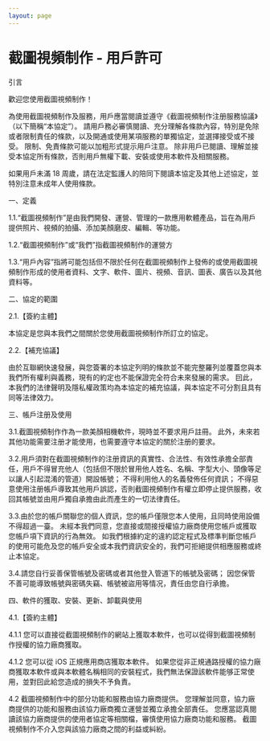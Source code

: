 ```yaml
---
layout: page
---
```


# 截圖視頻制作 - 用戶許可

引言

歡迎您使用截圖視頻制作！

為使用截圖視頻制作及服務，用戶應當閱讀並遵守《截圖視頻制作注册服務協議》（以下簡稱“本協定”）。 請用戶務必審慎閱讀、充分理解各條款內容，特別是免除或者限制責任的條款，以及開通或使用某項服務的單獨協定，並選擇接受或不接受。 限制、免責條款可能以加粗形式提示用戶注意。 除非用戶已閱讀、理解並接受本協定所有條款，否則用戶無權下載、安裝或使用本軟件及相關服務。

如果用戶未滿 18 周歲，請在法定監護人的陪同下閱讀本協定及其他上述協定，並特別注意未成年人使用條款。

一、定義

1.1.“截圖視頻制作”是由我們開發、運營、管理的一款應用軟體產品，旨在為用戶提供照片、視頻的拍攝、添加美顏磨皮、編輯、等功能。

1.2.“截圖視頻制作”或“我們”指截圖視頻制作的運營方

1.3.“用戶內容”指將可能包括但不限於任何在截圖視頻制作上發佈的或使用截圖視頻制作形成的使用者資料、文字、軟件、圖片、視頻、音訊、圖表、廣告以及其他資料等。

二、協定的範圍

2.1.【簽約主體】

本協定是您與本我們之間關於您使用截圖視頻制作所訂立的協定。

2.2.【補充協議】

由於互聯網快速發展，與您簽署的本協定列明的條款並不能完整羅列並覆蓋您與本我們所有權利與義務，現有的約定也不能保證完全符合未來發展的需求。 囙此，本我們的法律聲明及隱私權政策均為本協定的補充協議，與本協定不可分割且具有同等法律效力。

三、帳戶注册及使用

3.1.截圖視頻制作作為一款美顏相機軟件，現時並不要求用戶註冊。 此外，未來若其他功能需要注册才能使用，也需要遵守本協定的關於注册的要求。

3.2.用戶須對在截圖視頻制作的注册資訊的真實性、合法性、有效性承擔全部責任，用戶不得冒充他人（包括但不限於冒用他人姓名、名稱、字型大小、頭像等足以讓人引起混淆的管道）開設帳號； 不得利用他人的名義發佈任何資訊； 不得惡意使用注册帳戶導致其他用戶誤認，否則截圖視頻制作有權立即停止提供服務，收回其帳號並由用戶獨自承擔由此而產生的一切法律責任。

3.3.由於您的帳戶關聯您的個人資訊，您的帳戶僅限您本人使用，且同時使用設備不得超過一臺。 未經本我們同意，您直接或間接授權協力廠商使用您帳戶或獲取您帳戶項下資訊的行為無效。 如我們根據約定的違約認定程式及標準判斷您帳戶的使用可能危及您的帳戶安全或本我們資訊安全的，我們可拒絕提供相應服務或終止本協定。

3.4.請您自行妥善保管帳號及密碼或者其他登入管道下的帳號及密碼； 因您保管不善可能導致帳號與密碼失竊、帳號被盜用等情况，責任由您自行承擔。

四、軟件的獲取、安裝、更新、卸載與使用

4.1.【簽約主體】

4.1.1 您可以直接從截圖視頻制作的網站上獲取本軟件，也可以從得到截圖視頻制作授權的協力廠商獲取。

4.1.2 您可以從 iOS 正規應用商店獲取本軟件。 如果您從非正規通路授權的協力廠商獲取本軟件或與本軟體名稱相同的安裝程式，我們無法保證該軟件能够正常使用，並對囙此給您造成的損失不予負責。

4.2 截圖視頻制作中的部分功能和服務由協力廠商提供。 您理解並同意，協力廠商提供的功能和服務由該協力廠商獨立運營並獨立承擔全部責任。 您應當認真閱讀該協力廠商提供的使用者協定等相關檔，審慎使用協力廠商功能和服務。 截圖視頻制作不介入您與該協力廠商之間的利益或糾紛。
